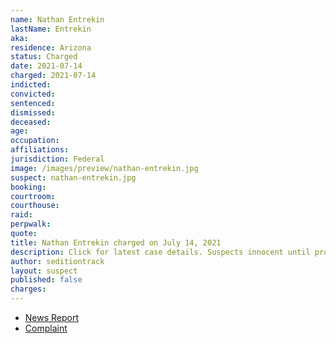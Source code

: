 ```yaml
---
name: Nathan Entrekin
lastName: Entrekin
aka:
residence: Arizona
status: Charged
date: 2021-07-14
charged: 2021-07-14
indicted:
convicted:
sentenced:
dismissed:
deceased:
age:
occupation:
affiliations:
jurisdiction: Federal
image: /images/preview/nathan-entrekin.jpg
suspect: nathan-entrekin.jpg
booking:
courtroom:
courthouse:
raid:
perpwalk:
quote:
title: Nathan Entrekin charged on July 14, 2021
description: Click for latest case details. Suspects innocent until proven guilty.
author: seditiontrack
layout: suspect
published: false
charges:
---
```


- [News Report]()
- [Complaint](https://extremism.gwu.edu/sites/g/files/zaxdzs2191/f/Nathan%20Wayne%20Entrekin%20Criminal%20Complaint.pdf)
